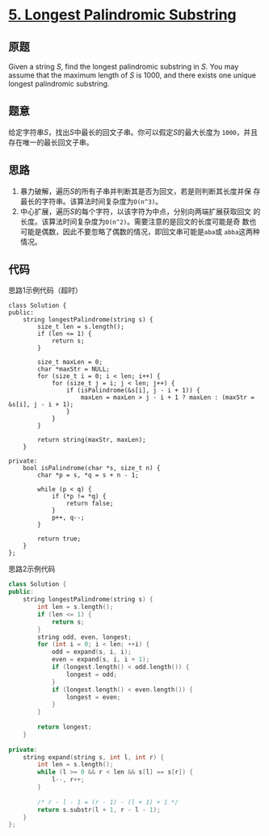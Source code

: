 [5. Longest Palindromic Substring](https://leetcode.com/problems/longest-palindromic-substring/)
==================================

原题
----

Given a string *S*, find the longest palindromic substring in *S*. You
may assume that the maximum length of *S* is 1000, and there exists
one unique longest palindromic substring.

题意
----

给定字符串*S*，找出*S*中最长的回文子串。你可以假定*S*的最大长度为
`1000`，并且存在唯一的最长回文子串。

思路
----

1. 暴力破解，遍历*S*的所有子串并判断其是否为回文，若是则判断其长度并保
   存最长的字符串。该算法时间复杂度为`O(n^3)`。
2. 中心扩展，遍历*S*的每个字符，以该字符为中点，分别向两端扩展获取回文
   的长度。该算法时间复杂度为`O(n^2)`。需要注意的是回文的长度可能是奇
   数也可能是偶数，因此不要忽略了偶数的情况，即回文串可能是`aba`或
   `abba`这两种情况。

代码
----

思路1示例代码（超时）
```
class Solution {
public:
	string longestPalindrome(string s) {
		size_t len = s.length();
		if (len <= 1) {
			return s;
		}
		
		size_t maxLen = 0;
		char *maxStr = NULL;
		for (size_t i = 0; i < len; i++) {
			for (size_t j = i; j < len; j++) {
				if (isPalindrome(&s[i], j - i + 1)) {
					maxLen = maxLen > j - i + 1 ? maxLen : (maxStr = &s[i], j - i + 1);
				}
			}
		}
		
		return string(maxStr, maxLen);
	}
	
private:
	bool isPalindrome(char *s, size_t n) {
		char *p = s, *q = s + n - 1;
		
		while (p < q) {
			if (*p != *q) {
				return false;
			}
			p++, q--;
		}
		
		return true;
	}
};
```

思路2示例代码
```C++
class Solution {
public:
	string longestPalindrome(string s) {
		int len = s.length();
		if (len <= 1) {
			return s;
		}
		string odd, even, longest;
		for (int i = 0; i < len; ++i) {
			odd = expand(s, i, i);
			even = expand(s, i, i + 1);
			if (longest.length() < odd.length()) {
				longest = odd;
			}
			if (longest.length() < even.length()) {
				longest = even;
			}
		}
		
		return longest;
	}
	
private:
	string expand(string s, int l, int r) {
		int len = s.length();
		while (l >= 0 && r < len && s[l] == s[r]) {
			l--, r++;
		}
		
		/* r - l - 1 = (r - 1) - (l + 1) + 1 */
		return s.substr(l + 1, r - l - 1);
	}
};
```
